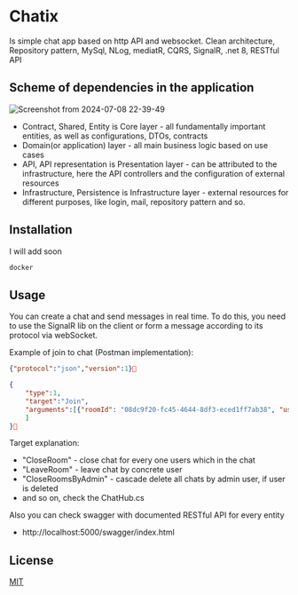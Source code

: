 # Chatix
Is simple chat app based on http API and websocket. Clean architecture, Repository pattern, MySql, NLog, mediatR, CQRS, SignalR, .net 8, RESTful API

## Scheme of dependencies in the application
![Screenshot from 2024-07-08 22-39-49](https://github.com/comradist/Chatix/assets/81923026/824e8243-4bcb-4b3c-aeb0-1c2b89a7b775)

- Contract, Shared, Entity is Core layer - all fundamentally important entities, as well as configurations, DTOs, contracts
- Domain(or application) layer - all main business logic based on use cases  
- API, API representation is Presentation layer - can be attributed to the infrastructure, here the API controllers and the configuration of external resources
- Infrastructure, Persistence is Infrastructure layer - external resources for different purposes, like login, mail, repository pattern and so.  
## Installation

I will add soon

```bash
docker 
```

## Usage

You can create a chat and send messages in real time. To do this, you need to use the SignalR lib on the client or form a message according to its protocol via webSocket. 

Example of join to chat (Postman implementation):
```JSON
{"protocol":"json","version":1}

{
    "type":1,
    "target":"Join",
    "arguments":[{"roomId": "08dc9f20-fc45-4644-8df3-eced1ff7ab38", "userId": "08dc9eb8-d7c1-410c-8a2b-d9ed60b55065"}
    ]
}
```
Target explanation:
- "CloseRoom" - close chat for every one users which in the chat
- "LeaveRoom" - leave chat by concrete user
- "CloseRoomsByAdmin" - cascade delete all chats by admin user, if user is deleted
- and so on, check the ChatHub.cs

Also you can check swagger with documented RESTful API for every entity
- http://localhost:5000/swagger/index.html

## License

[MIT](https://choosealicense.com/licenses/mit/)
